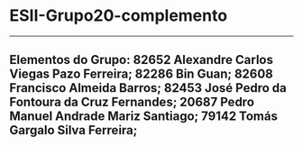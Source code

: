 # ESII-Grupo20-complemento
----------------------------------------------------------
Elementos do Grupo:
82652 Alexandre Carlos Viegas Pazo Ferreira;
82286 Bin Guan;
82608 Francisco Almeida Barros;
82453 José Pedro da Fontoura da Cruz Fernandes;
20687 Pedro Manuel Andrade Mariz Santiago;
79142 Tomás Gargalo Silva Ferreira;
----------------------------------------------------------
